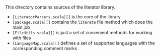 This directory contains sources of the literator library.

- `[LiteratorParsers.scala][]` is the core of the library
- `[package.scala][]` contains the `literate` file method which does the main job
- `[FileUtils.scala][]` is just a set of convenient methods for working with files
- `[LanguageMap.scala][]` defines a set of supported languages with the corresponding comment marks
